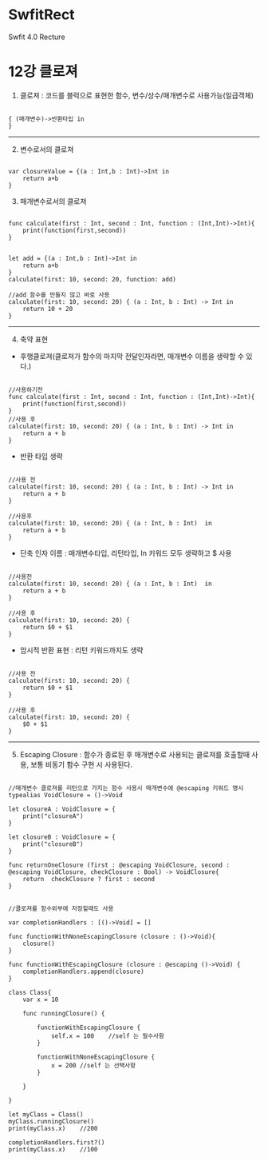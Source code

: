 # SwfitRect
Swfit 4.0 Recture

12강 클로져
===========
1. 클로져 : 코드를 블럭으로 표현한 함수, 변수/상수/매개변수로 사용가능(일급객체)
<pre><code>
{ (매개변수)->반환타입 in
}
</pre></code>
* * *
2. 변수로서의 클로져
<pre><code>
var closureValue = {(a : Int,b : Int)->Int in
    return a+b
}
</pre></code>
3. 매개변수로서의 클로져
<pre><code>
func calculate(first : Int, second : Int, function : (Int,Int)->Int){
    print(function(first,second))
}


let add = {(a : Int,b : Int)->Int in
    return a+b
}
calculate(first: 10, second: 20, function: add)

//add 함수를 만들지 않고 바로 사용
calculate(first: 10, second: 20) { (a : Int, b : Int) -> Int in
    return 10 + 20
}
</pre></code>
* * *
4. 축약 표현
* 후행클로져(클로져가 함수의 마지막 전달인자라면, 매개변수 이름을 생략할 수 있다.)
<pre><code>
//사용하기전
func calculate(first : Int, second : Int, function : (Int,Int)->Int){
    print(function(first,second))
}
//사용 후
calculate(first: 10, second: 20) { (a : Int, b : Int) -> Int in
    return a + b
}
</pre></code>
* 반환 타입 생략
<pre><code>
//사용 전
calculate(first: 10, second: 20) { (a : Int, b : Int) -> Int in
    return a + b
}

//사용후
calculate(first: 10, second: 20) { (a : Int, b : Int)  in
    return a + b
}
</pre></code>
* 단축 인자 이름 : 매개변수타입, 리턴타입, In 키워드 모두 생략하고 $ 사용
<pre><code>
//사용전
calculate(first: 10, second: 20) { (a : Int, b : Int)  in
    return a + b
}

//사용 후
calculate(first: 10, second: 20) {
    return $0 + $1
}
</pre></code>
* 암시적 반환 표현 : 리턴 키워드까지도 생략
<pre><code>
//사용 전
calculate(first: 10, second: 20) {
    return $0 + $1
}

//사용 후
calculate(first: 10, second: 20) {
    $0 + $1
}
</pre></code>
* * *
5. Escaping Closure : 함수가 종료된 후 매개변수로 사용되는 클로져를 호출할때 사용, 보통 비동기 함수 구현 시 사용된다.
<pre><code>
//매개변수 클로져를 리턴으로 가지는 함수 사용시 매개변수에 @escaping 키워드 명시
typealias VoidClosure = ()->Void

let closureA : VoidClosure = {
    print("closureA")
}

let closureB : VoidClosure = {
    print("closureB")
}

func returnOneClosure (first : @escaping VoidClosure, second : @escaping VoidClosure, checkClosure : Bool) -> VoidClosure{
    return  checkClosure ? first : second
}
</pre></code>

<pre><code>
//클로져를 함수외부에 저장힐때도 사용

var completionHandlers : [()->Void] = []

func functionWithNoneEscapingClosure (closure : ()->Void){
    closure()
}

func functionWithEscapingClosure (closure : @escaping ()->Void) {
    completionHandlers.append(closure)
}

class Class{
    var x = 10
    
    func runningClosure() {
        
        functionWithEscapingClosure {
            self.x = 100    //self 는 필수사항
        }
        
        functionWithNoneEscapingClosure {
            x = 200 //self 는 선택사항
        }

    }

}

let myClass = Class()
myClass.runningClosure()
print(myClass.x)    //200

completionHandlers.first?()
print(myClass.x)    //100
</pre></code>
